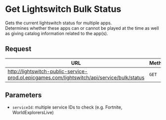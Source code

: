 # Get Lightswitch Bulk Status
Gets the current lightswitch status for multiple apps.  
Determines whether these apps can or cannot be played at the time as well as giving catalog information related to the app(s).

## Request
| URL | Method |
| - | - |
| http://lightswitch-public-service-prod.ol.epicgames.com/lightswitch/api/service/bulk/status | `GET` |

## Parameters
- `serviceId`: multiple service IDs to check (e.g. Fortnite, WorldExplorersLive)